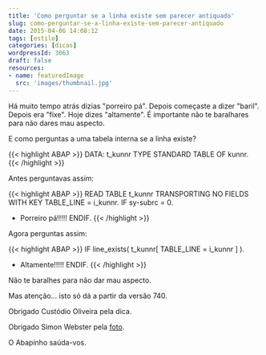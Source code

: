 ```yaml
---
title: 'Como perguntar se a linha existe sem parecer antiquado'
slug: como-perguntar-se-a-linha-existe-sem-parecer-antiquado
date: 2015-04-06 14:08:12
tags: [estilo]
categories: [dicas]
wordpressId: 3063
draft: false
resources:
- name: featuredImage
  src: 'images/thumbnail.jpg'
---
```

Há muito tempo atrás dizias "porreiro pá". Depois começaste a dizer "baril". Depois era "fixe". Hoje dizes "altamente". É importante não te baralhares para não dares mau aspecto.

E como perguntas a uma tabela interna se a linha existe?

<!--more-->


{{< highlight ABAP >}}
DATA: t_kunnr TYPE STANDARD TABLE OF kunnr.
{{< /highlight >}}

Antes perguntavas assim:

{{< highlight ABAP >}}
READ TABLE t_kunnr TRANSPORTING NO FIELDS WITH KEY TABLE_LINE = i_kunnr.
IF sy-subrc = 0.
* Porreiro pá!!!!!
ENDIF.
{{< /highlight >}}

Agora perguntas assim:

{{< highlight ABAP >}}
IF line_exists( t_kunnr[ TABLE_LINE = i_kunnr ] ).
* Altamente!!!!!
ENDIF.
{{< /highlight >}}

Não te baralhes para não dar mau aspecto.

Mas atenção... isto só dá a partir da versão 740.

Obrigado Custódio Oliveira pela dica.

Obrigado Simon Webster pela [foto][1].

O Abapinho saúda-vos.

   [1]: https://www.flickr.com/photos/12495774@N02/8395825574
